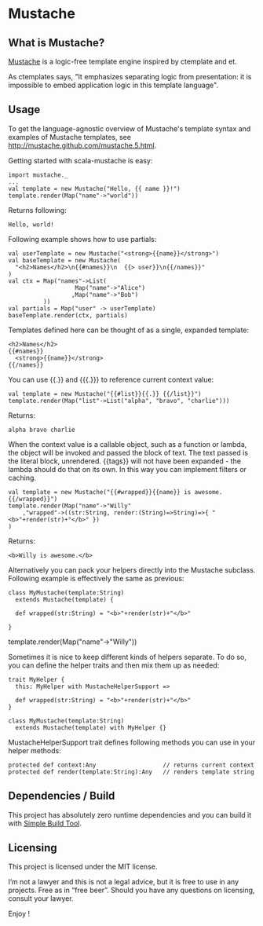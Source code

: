 Mustache
========

What is Mustache?
-----------------

[Mustache][1] is a logic-free template engine inspired by ctemplate and et. 

As ctemplates says, "It emphasizes separating logic from presentation: it is impossible to embed application logic in this template language".

Usage
-----

To get the language-agnostic overview of Mustache's template syntax and examples of Mustache templates, see <http://mustache.github.com/mustache.5.html>. 

Getting started with scala-mustache is easy:

    import mustache._
    ...
    val template = new Mustache("Hello, {{ name }}!")
    template.render(Map("name"->"world"))

Returns following:

    Hello, world!


Following example shows how to use partials:

    val userTemplate = new Mustache("<strong>{{name}}</strong>")
    val baseTemplate = new Mustache(
      "<h2>Names</h2>\n{{#names}}\n  {{> user}}\n{{/names}}"
    )
    val ctx = Map("names"->List(
                       Map("name"->"Alice")
                      ,Map("name"->"Bob")
              ))
    val partials = Map("user" -> userTemplate)
    baseTemplate.render(ctx, partials)

Templates defined here can be thought of as a single, expanded template:

    <h2>Names</h2>
    {{#names}}
      <strong>{{name}}</strong>
    {{/names}}

You can use {{.}} and {{{.}}} to reference current context value:

    val template = new Mustache("{{#list}}{{.}} {{/list}}")
    template.render(Map("list"->List("alpha", "bravo", "charlie")))

Returns:

    alpha bravo charlie

When the context value is a callable object, such as a function or lambda, the object will be invoked and passed the block of text. The text passed is the literal block, unrendered. {{tags}} will not have been expanded - the lambda should do that on its own. In this way you can implement filters or caching.

    val template = new Mustache("{{#wrapped}}{{name}} is awesome.{{/wrapped}}")
    template.render(Map("name"->"Willy"
        ,"wrapped"->((str:String, render:(String)=>String)=>{ "<b>"+render(str)+"</b>" })
    )

Returns:

    <b>Willy is awesome.</b>

Alternatively you can pack your helpers directly into the Mustache subclass. Following example is effectively the same as previous:

    class MyMustache(template:String) 
      extends Mustache(template) {

      def wrapped(str:String) = "<b>"+render(str)+"</b>"

    }
  
  template.render(Map("name"->"Willy"))

Sometimes it is nice to keep different kinds of helpers separate. To do so, you can define the helper traits and then mix them up as needed:

    trait MyHelper {
      this: MyHelper with MustacheHelperSupport =>

      def wrapped(str:String) = "<b>"+render(str)+"</b>"
    }

    class MyMustache(template:String) 
      extends Mustache(template) with MyHelper {}

MustacheHelperSupport trait defines following methods you can use in your helper methods:

    protected def context:Any                   // returns current context
    protected def render(template:String):Any   // renders template string

Dependencies / Build
--------------------

This project has absolutely zero runtime dependencies and you can build it with [Simple Build Tool][2].

Licensing
---------

This project is licensed under the MIT license. 

I’m not a lawyer and this is not a legal advice, but it is free to use in any projects. Free as in “free beer”. Should you have any questions on licensing, consult your lawyer.

Enjoy !

[1]: http://github.com/defunkt/mustache
[2]: http://code.google.com/p/simple-build-tool/
